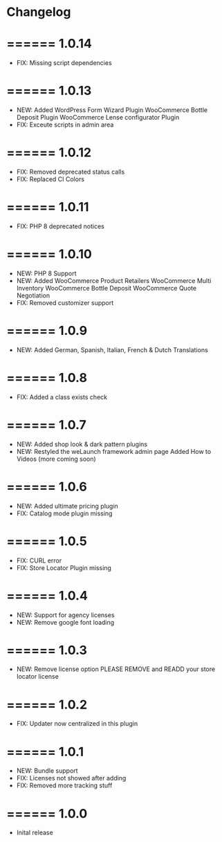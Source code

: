 # Changelog
======
1.0.14
======
- FIX:	Missing script dependencies

======
1.0.13
======
- NEW:	Added
		WordPress Form Wizard Plugin
		WooCommerce Bottle Deposit Plugin
		WooCommerce Lense configurator Plugin
- FIX:	Exceute scripts in admin area

======
1.0.12
======
- FIX:	Removed deprecated status calls
- FIX:	Replaced CI Colors

======
1.0.11
======
- FIX:	PHP 8 deprecated notices

======
1.0.10
======
- NEW:	PHP 8 Support
- NEW:	Added
		WooCommerce Product Retailers
		WooCommerce Multi Inventory
		WooCommerce Bottle Deposit
		WooCommerce Quote Negotiation
- FIX:	Removed customizer support

======
1.0.9
======
- NEW:	Added German, Spanish, Italian, French & Dutch Translations

======
1.0.8
======
- FIX:	Added a class exists check

======
1.0.7
======
- NEW:	Added shop look & dark pattern plugins
- NEW:	Restyled the weLaunch framework admin page
		Added How to Videos (more coming soon)

======
1.0.6
======
- NEW:	Added ultimate pricing plugin
- FIX:	Catalog mode plugin missing

======
1.0.5
======
- FIX:	CURL error
- FIX:	Store Locator Plugin missing

======
1.0.4
======
- NEW:	Support for agency licenses
- NEW:	Remove google font loading

======
1.0.3
======
- NEW:	Remove license option
		PLEASE REMOVE and READD your store locator license

======
1.0.2
======
- FIX:	Updater now centralized in this plugin

======
1.0.1
======
- NEW:	Bundle support
- FIX:	Licenses not showed after adding
- FIX:	Removed more tracking stuff

======
1.0.0
======
- Inital release